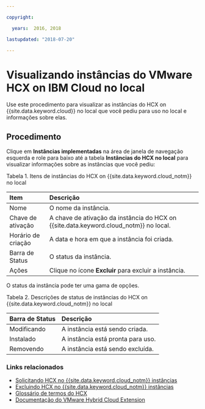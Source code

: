 ```yaml
---

copyright:

  years:  2016, 2018

lastupdated: "2018-07-20"

---
```


# Visualizando instâncias do VMware HCX on IBM Cloud no local

Use este procedimento para visualizar as instâncias do HCX on {{site.data.keyword.cloud}} no local que você pediu para uso no local e informações sobre elas.

## Procedimento

Clique em **Instâncias implementadas** na área de janela de navegação esquerda e role para baixo até a tabela **Instâncias do HCX no local** para visualizar informações sobre as instâncias que você pediu:

Tabela 1. Itens de instâncias do HCX on {{site.data.keyword.cloud_notm}} no local

| Item        | Descrição       |  
|:------------- |:------------- |
| Nome | O nome da instância. |
| Chave de ativação | A chave de ativação da instância do HCX on {{site.data.keyword.cloud_notm}} no local. |  
| Horário de criação | A data e hora em que a instância foi criada. |
| Barra de Status | O status da instância. |  
| Ações | Clique no ícone **Excluir** para excluir a instância. |

O status da instância pode ter uma gama de opções.

Tabela 2. Descrições de status de instâncias do HCX on {{site.data.keyword.cloud_notm}} no local

| Barra de Status        | Descrição       |
|:------------- |:------------- |
| Modificando | A instância está sendo criada. |
| Instalado | A instância está pronta para uso. |
| Removendo | A instância está sendo excluída. |

### Links relacionados

* [Solicitando HCX no {{site.data.keyword.cloud_notm}} instâncias](standalone_orderingserviceinstances.html)
* [Excluindo HCX no {{site.data.keyword.cloud_notm}} instâncias](standalone_deletingserviceinstances.html)
* [Glossário de termos do HCX](hcx_glossary.html)
* [Documentação do VMware Hybrid Cloud Extension](https://hcx.vmware.com/#vm-documentation)
